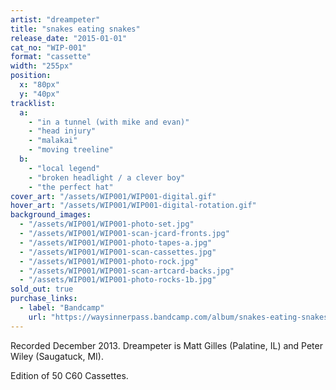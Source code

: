```yaml
---
artist: "dreampeter"
title: "snakes eating snakes"
release_date: "2015-01-01"
cat_no: "WIP-001"
format: "cassette"
width: "255px"
position:
  x: "80px"
  y: "40px"
tracklist:
  a:
    - "in a tunnel (with mike and evan)"
    - "head injury"
    - "malakai"
    - "moving treeline"
  b:
    - "local legend"
    - "broken headlight / a clever boy"
    - "the perfect hat"
cover_art: "/assets/WIP001/WIP001-digital.gif"
hover_art: "/assets/WIP001/WIP001-digital-rotation.gif"
background_images:
  - "/assets/WIP001/WIP001-photo-set.jpg"
  - "/assets/WIP001/WIP001-scan-jcard-fronts.jpg"
  - "/assets/WIP001/WIP001-photo-tapes-a.jpg"
  - "/assets/WIP001/WIP001-scan-cassettes.jpg"
  - "/assets/WIP001/WIP001-photo-rock.jpg"
  - "/assets/WIP001/WIP001-scan-artcard-backs.jpg"
  - "/assets/WIP001/WIP001-photo-rocks-1b.jpg"
sold_out: true
purchase_links:
  - label: "Bandcamp"
    url: "https://waysinnerpass.bandcamp.com/album/snakes-eating-snakes"
---
```


Recorded December 2013. Dreampeter is Matt Gilles (Palatine, IL) and Peter Wiley (Saugatuck, MI).

Edition of 50 C60 Cassettes.
